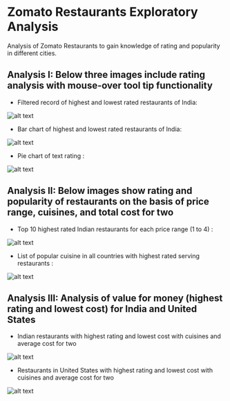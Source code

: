 # Zomato Restaurants Exploratory Analysis

Analysis of Zomato Restaurants to gain knowledge of rating and popularity in different cities.

## Analysis I: Below three images include rating analysis with mouse-over tool tip functionality

- Filtered record of highest and lowest rated restaurants of India:

![alt text](https://raw.githubusercontent.com/karankharecha/Zomato_Restaurants_Analysis/master/output_files/max_min_rating_csv.png)

- Bar chart of highest and lowest rated restaurants of India:

![alt text](https://raw.githubusercontent.com/karankharecha/Zomato_Restaurants_Analysis/master/output_files/max_min_rating.png)

- Pie chart of text rating :

![alt text](https://raw.githubusercontent.com/karankharecha/Zomato_Restaurants_Analysis/master/output_files/text_rating.png)

## Analysis II: Below images show rating and popularity of restaurants on the basis of  price range, cuisines, and total cost for two

- Top 10 highest rated Indian restaurants for each price range (1 to 4) :

![alt text](https://raw.githubusercontent.com/karankharecha/Zomato_Restaurants_Analysis/master/output_files/price_range.png)

- List of popular cuisine in all countries with highest rated serving restaurants :

![alt text](https://raw.githubusercontent.com/karankharecha/Zomato_Restaurants_Analysis/master/output_files/popular_cuisine.png)

## Analysis III: Analysis of value for money (highest rating and lowest cost) for India and United States

- Indian restaurants with highest rating and lowest cost with cuisines and average cost for two

![alt text](https://raw.githubusercontent.com/karankharecha/Zomato_Restaurants_Analysis/master/output_files/value_for_money_india.png)

- Restaurants in United States with highest rating and lowest cost with cuisines and average cost for two

![alt text](https://raw.githubusercontent.com/karankharecha/Zomato_Restaurants_Analysis/master/output_files/value_for_money_united_states.png)
